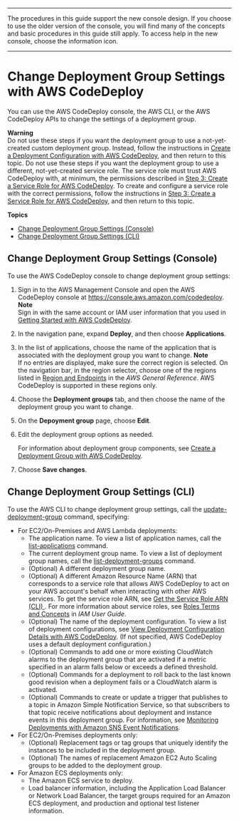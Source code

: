 --------

 The procedures in this guide support the new console design\. If you choose to use the older version of the console, you will find many of the concepts and basic procedures in this guide still apply\. To access help in the new console, choose the information icon\. 

--------

# Change Deployment Group Settings with AWS CodeDeploy<a name="deployment-groups-edit"></a>

You can use the AWS CodeDeploy console, the AWS CLI, or the AWS CodeDeploy APIs to change the settings of a deployment group\.

**Warning**  
Do not use these steps if you want the deployment group to use a not\-yet\-created custom deployment group\. Instead, follow the instructions in [Create a Deployment Configuration with AWS CodeDeploy](deployment-configurations-create.md), and then return to this topic\. Do not use these steps if you want the deployment group to use a different, not\-yet\-created service role\. The service role must trust AWS CodeDeploy with, at minimum, the permissions described in [Step 3: Create a Service Role for AWS CodeDeploy](getting-started-create-service-role.md)\. To create and configure a service role with the correct permissions, follow the instructions in [Step 3: Create a Service Role for AWS CodeDeploy](getting-started-create-service-role.md), and then return to this topic\.

**Topics**
+ [Change Deployment Group Settings \(Console\)](#deployment-groups-edit-console)
+ [Change Deployment Group Settings \(CLI\)](#deployment-groups-edit-cli)

## Change Deployment Group Settings \(Console\)<a name="deployment-groups-edit-console"></a>

To use the AWS CodeDeploy console to change deployment group settings:

1. Sign in to the AWS Management Console and open the AWS CodeDeploy console at [https://console\.aws\.amazon\.com/codedeploy](https://console.aws.amazon.com/codedeploy)\.
**Note**  
Sign in with the same account or IAM user information that you used in [Getting Started with AWS CodeDeploy](getting-started-codedeploy.md)\.

1. In the navigation pane, expand **Deploy**, and then choose **Applications**\.

1. In the list of applications, choose the name of the application that is associated with the deployment group you want to change\.
**Note**  
If no entries are displayed, make sure the correct region is selected\. On the navigation bar, in the region selector, choose one of the regions listed in [Region and Endpoints](https://docs.aws.amazon.com/general/latest/gr/rande.html#codedeploy_region) in the *AWS General Reference*\. AWS CodeDeploy is supported in these regions only\.

1. Choose the **Deployment groups** tab, and then choose the name of the deployment group you want to change\.

1. On the **Depoyment group** page, choose **Edit**\.

1. Edit the deployment group options as needed\.

   For information about deployment group components, see [Create a Deployment Group with AWS CodeDeploy](deployment-groups-create.md)\.

1. Choose **Save changes**\.

## Change Deployment Group Settings \(CLI\)<a name="deployment-groups-edit-cli"></a>

To use the AWS CLI to change deployment group settings, call the [update\-deployment\-group](https://docs.aws.amazon.com/cli/latest/reference/deploy/update-deployment-group.html) command, specifying:
+ For EC2/On\-Premises and AWS Lambda deployments:
  + The application name\. To view a list of application names, call the [list\-applications](https://docs.aws.amazon.com/cli/latest/reference/deploy/list-applications.html) command\.
  + The current deployment group name\. To view a list of deployment group names, call the [list\-deployment\-groups](https://docs.aws.amazon.com/cli/latest/reference/deploy/list-deployment-groups.html) command\.
  + \(Optional\) A different deployment group name\.
  + \(Optional\) A different Amazon Resource Name \(ARN\) that corresponds to a service role that allows AWS CodeDeploy to act on your AWS account's behalf when interacting with other AWS services\. To get the service role ARN, see [Get the Service Role ARN \(CLI\) ](getting-started-create-service-role.md#getting-started-get-service-role-cli)\. For more information about service roles, see [Roles Terms and Concepts](https://docs.aws.amazon.com/IAM/latest/UserGuide/cross-acct-access.html) in *IAM User Guide*\.
  + \(Optional\) The name of the deployment configuration\. To view a list of deployment configurations, see [View Deployment Configuration Details with AWS CodeDeploy](deployment-configurations-view-details.md)\. \(If not specified, AWS CodeDeploy uses a default deployment configuration\.\)
  + \(Optional\) Commands to add one or more existing CloudWatch alarms to the deployment group that are activated if a metric specified in an alarm falls below or exceeds a defined threshold\.
  + \(Optional\) Commands for a deployment to roll back to the last known good revision when a deployment fails or a CloudWatch alarm is activated\.
  + \(Optional\) Commands to create or update a trigger that publishes to a topic in Amazon Simple Notification Service, so that subscribers to that topic receive notifications about deployment and instance events in this deployment group\. For information, see [Monitoring Deployments with Amazon SNS Event Notifications](monitoring-sns-event-notifications.md)\.
+ For EC2/On\-Premises deployments only:
  + \(Optional\) Replacement tags or tag groups that uniquely identify the instances to be included in the deployment group\.
  + \(Optional\) The names of replacement Amazon EC2 Auto Scaling groups to be added to the deployment group\.
+ For Amazon ECS deployments only:
  +  The Amazon ECS service to deploy\. 
  +  Load balancer information, including the Application Load Balancer or Network Load Balancer, the target groups required for an Amazon ECS deployment, and production and optional test listener information\. 